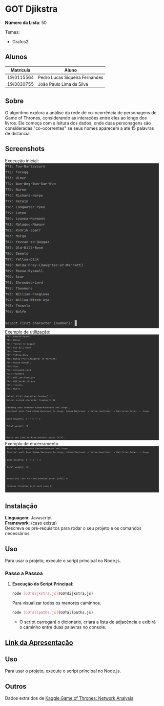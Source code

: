 # GOT Djikstra
**Número da Lista**: 50<br>

Temas:
 - Grafos2

## Alunos

| Matrícula  | Aluno                          |
| ---------- | ------------------------------ |
| 19/0115564 | Pedro Lucas Siqueira Fernandes |
| 19/0030755 | João Paulo Lima da Silva       |


## Sobre 

O algoritmo explora a análise da rede de co-ocorrência de personagens de Game of Thrones, 
considerando as interações entre eles ao longo dos livros. Ele começa com a leitura dos dados, 
onde duas personagens são consideradas "co-ocorrentes" se seus nomes aparecem a até 15 palavras de distância.


## Screenshots
Execução inicial:
![Screenshot from 2024-12-01 16-32-23.png](Screenshot%20from%202024-12-01%2016-32-23.png)
Exemplo de utilização:
![Screenshot from 2024-12-01 16-32-31.png](Screenshot%20from%202024-12-01%2016-32-31.png)
Exemplo de encerramento:
![Screenshot from 2024-12-01 16-32-44.png](Screenshot%20from%202024-12-01%2016-32-44.png)

## Instalação

**Linguagem**: Javascript<br>
**Framework**: (caso exista)<br>
Descreva os pré-requisitos para rodar o seu projeto e os comandos necessários.

## Uso

Para usar o projeto, execute o script principal no Node.js.

### Passo a Passoa
1. **Execução do Script Principal**:
   ```bash
   node [GOTdijkstra.js](GOTdijkstra.js)
   ```
   Para visualizar todos os menores caminhos.
      ```bash
   node [GOTallpaths.js](GOTallpaths.js) 
   ```
    - O script carregará o dicionário, criará a lista de adjacência e exibirá o caminho entre duas palavras no console.

## [Link da Apresentação](https://youtu.be/fhFNm4-wtJ0)

## Uso 
Para usar o projeto, execute o script principal no Node.js.

## Outros 
Dados extraidos de [Kaggle Game of Thrones: Network Analysis](https://www.kaggle.com/code/mmmarchetti/game-of-thrones-network-analysis)
